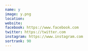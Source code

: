 ```yaml
---
name: y
image: y.png
location:
website:
facebook: https://www.facebook.com
twitter: https://twitter.com
instagram: https://www.instagram.com
sortrank: 90
---
```

